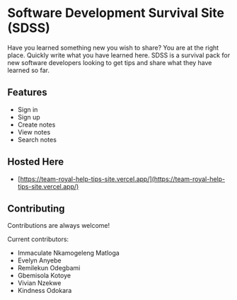 
# Software Development Survival Site (SDSS)

Have you learned something new you wish to share? You are at the right place. 
Quickly write what you have learned here. 
SDSS is a survival pack for new software developers looking to get tips 
and share what they have learned so far. 


## Features

- Sign in
- Sign up
- Create notes
- View notes
- Search notes

## Hosted Here
- [https://team-royal-help-tips-site.vercel.app/](https://team-royal-help-tips-site.vercel.app/)

  
## Contributing

Contributions are always welcome!

Current contributors:
- Immaculate Nkamogeleng Matloga
- Evelyn Anyebe
- Remilekun Odegbami
- Gbemisola Kotoye
- Vivian Nzekwe
- Kindness Odokara

